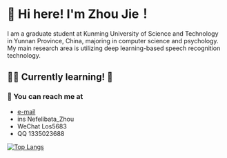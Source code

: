 # :wave: Hi here! I'm Zhou Jie！

I am a graduate student at Kunming University of Science and Technology in Yunnan Province, China, majoring in computer science and psychology. My main research area is utilizing deep learning-based speech recognition technology.

## 👨‍💻 Currently learning! 💪

### :dash: You can reach me at
- [e-mail](mailto:snoopy_zj@163.com)
- ins Nefelibata_Zhou
- WeChat Los5683
- QQ 1335023688

[![Top Langs](https://github-readme-stats.vercel.app/api/top-langs/?username=NefelibataJay&layout=compact)](https://github.com/anuraghazra/github-readme-stats)
